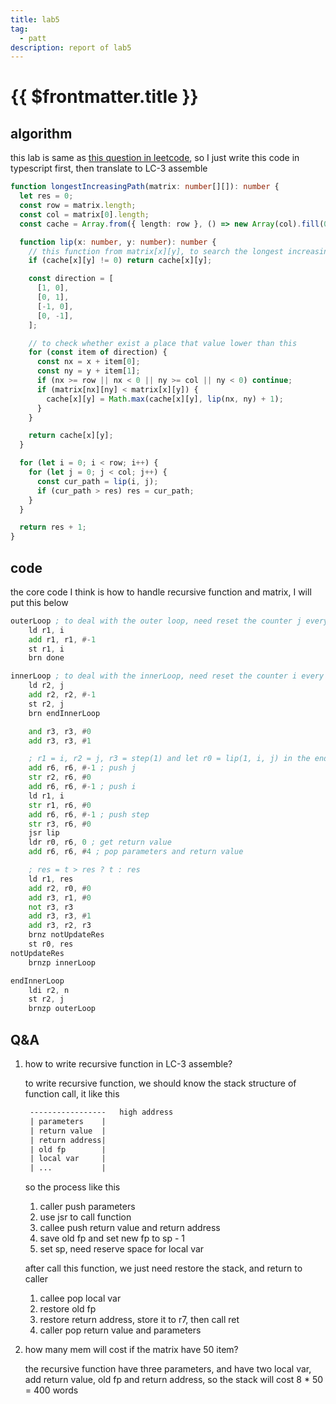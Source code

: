 ```yaml
---
title: lab5
tag:
  - patt
description: report of lab5
---
```


# {{ $frontmatter.title }}

## algorithm

this lab is same as [this question in leetcode](https://leetcode.cn/problems/longest-increasing-path-in-a-matrix/), so I just write this code in typescript first, then translate to LC-3 assemble

```ts
function longestIncreasingPath(matrix: number[][]): number {
  let res = 0;
  const row = matrix.length;
  const col = matrix[0].length;
  const cache = Array.from({ length: row }, () => new Array(col).fill(0));

  function lip(x: number, y: number): number {
    // this function from matrix[x][y], to search the longest increasing path
    if (cache[x][y] != 0) return cache[x][y];

    const direction = [
      [1, 0],
      [0, 1],
      [-1, 0],
      [0, -1],
    ];

    // to check whether exist a place that value lower than this
    for (const item of direction) {
      const nx = x + item[0];
      const ny = y + item[1];
      if (nx >= row || nx < 0 || ny >= col || ny < 0) continue;
      if (matrix[nx][ny] < matrix[x][y]) {
        cache[x][y] = Math.max(cache[x][y], lip(nx, ny) + 1);
      }
    }

    return cache[x][y];
  }

  for (let i = 0; i < row; i++) {
    for (let j = 0; j < col; j++) {
      const cur_path = lip(i, j);
      if (cur_path > res) res = cur_path;
    }
  }

  return res + 1;
}
```

## code

the core code I think is how to handle recursive function and matrix, I will put this below

```asm
outerLoop ; to deal with the outer loop, need reset the counter j every time
	ld r1, i
	add r1, r1, #-1
	st r1, i
	brn done

innerLoop ; to deal with the innerLoop, need reset the counter i every time, because after the function call, reg that stored i will be changed
	ld r2, j
	add r2, r2, #-1
	st r2, j
	brn endInnerLoop

	and r3, r3, #0
	add r3, r3, #1

	; r1 = i, r2 = j, r3 = step(1) and let r0 = lip(1, i, j) in the end
	add r6, r6, #-1 ; push j
	str r2, r6, #0
	add r6, r6, #-1 ; push i
	ld r1, i
	str r1, r6, #0
	add r6, r6, #-1 ; push step
	str r3, r6, #0
	jsr lip
	ldr r0, r6, 0 ; get return value
	add r6, r6, #4 ; pop parameters and return value

	; res = t > res ? t : res
	ld r1, res
	add r2, r0, #0
	add r3, r1, #0
	not r3, r3
	add r3, r3, #1
	add r3, r2, r3
	brnz notUpdateRes
	st r0, res
notUpdateRes
	brnzp innerLoop

endInnerLoop
	ldi r2, n
	st r2, j
	brnzp outerLoop
```

## Q&A

1. how to write recursive function in LC-3 assemble?

   to write recursive function, we should know the stack structure of function call, it like this

   ```txt
    -----------------   high address
    | parameters    |
    | return value  |
    | return address|
    | old fp        |
    | local var     |
    | ...           |
   ```

   so the process like this

   1. caller push parameters
   2. use jsr to call function
   3. callee push return value and return address
   4. save old fp and set new fp to sp - 1
   5. set sp, need reserve space for local var

   after call this function, we just need restore the stack, and return to caller

   1. callee pop local var
   2. restore old fp
   3. restore return address, store it to r7, then call ret
   4. caller pop return value and parameters

2. how many mem will cost if the matrix have 50 item?

   the recursive function have three parameters, and have two local var, add return value, old fp and return address, so the stack will cost 8 \* 50 = 400 words
